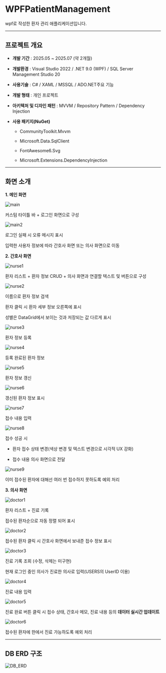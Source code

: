 # WPFPatientManagement

wpf로 작성한 환자 관리 애플리케이션입니다.

---

## 프로젝트 개요

- **개발 기간** : 2025.05 ~ 2025.07 (약 2개월)

- **개발환경** : Visual Studio 2022 / .NET 9.0 (WPF) / SQL Server Management Studio 20

- **사용기술** : C# / XAML / MSSQL / ADO.NET주요 기능

- **개발 형태** : 개인 프로젝트

- **아키텍처 및 디자인 패턴** : MVVM / Repository Pattern / Dependency Injection

- **사용 패키지(NuGet)** 
  
  - CommunityToolkit.Mvvm
  
  - Microsoft.Data.SqlClient
  
  - FontAwesome6.Svg
  
  - Microsoft.Extensions.DependencyInjection

---

## 화면 소개

**1. 메인 화면**

![main](Images/main1.png)

커스텀 타이틀 바 + 로그인 화면으로 구성

![main2](Images/main2.png)

로그인 실패 시 오류 메시지 표시

입력한 사용자 정보에 따라 간호사 화면 또는 의사 화면으로 이동



**2. 간호사 화면**

![nurse1](Images/nurse1.png)

환자 리스트 + 환자 정보 CRUD + 의사 화면과 연결할 텍스트 및 버튼으로 구성

![nurse2](Images/nurse2.png)

이름으로 환자 정보 검색

환자 클릭 시 환자 세부 정보 오른쪽에 표시

성별은 DataGrid에서 보이는 것과 저장되는 값 다르게 표시

![nurse3](Images/nurse3.png)

환자 정보 등록

![nurse4](Images/nurse4.png)

등록 완료된 환자 정보

![nurse5](Images/nurse5.png)

환자 정보 갱신

![nurse6](Images/nurse6.png)

갱신된 환자 정보 표시

![nurse7](Images/nurse7.png)

접수 내용 입력

![nurse8](Images/nurse8.png)

접수 성공 시

- 환자 접수 상태 변경(색상 변경 및 텍스트 변경으로 시각적 UX 강화)

- 접수 내용 의사 화면으로 전달

![nurse9](Images/nurse9.png)

이미 접수된 환자에 대해선 여러 번 접수하지 못하도록 예외 처리



**3. 의사 화면**

![doctor1](Images/doctor1.png)

환자 리스트 + 진료 기록

접수된 환자순으로 자동 정렬 되어 표시

![doctor2](Images/doctor2.png)

접수된 환자 클릭 시 간호사 화면에서 보내준 접수 정보 표시

![doctor3](Images/doctor3.png)

진료 기록 조회 (수정, 삭제는 미구현)

현재 로그인 중인 의사가 진료한 의사로 입력(USERS의 UserID 이용)

![doctor4](Images/doctor4.png)

진료 내용 입력

![doctor5](Images/doctor5.png)

진료 완료 버튼 클릭 시 접수 상태, 간호사 메모, 진료 내용 등의 **데이터 실시간 업데이트**

![doctor6](Images/doctor6.png)

접수된 환자에 한에서 진료 가능하도록 예외 처리

---

## DB ERD 구조



![DB_ERD](Images/DB_ERD.png)
